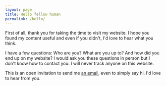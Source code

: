 ```yaml
---
layout: page
title: Hello fellow human
permalink: /hello/
---
```


First of all, thank you for taking the time to visit my website. I hope you found my content useful and even if you didn't, I'd love to hear what you think.

I have a few questions: Who are you? What are you up to? And how did you end up on my website? I would ask you these questions in person but I don't know how to contact you. I will never track anyone on this website.

This is an open invitation to send me [an email](mailto:hey@mijndert.dev), even to simply say hi. I'd love to hear from you.
